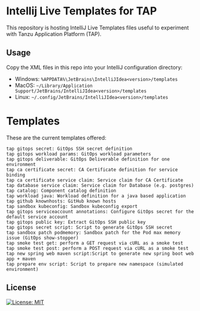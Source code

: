 # Intellij Live Templates for TAP

This repository is hosting IntelliJ Live Templates files useful to experiment with Tanzu Application Platform (TAP).

## Usage

Copy the XML files in this repo into your IntelliJ configuration directory:

* Windows: `%APPDATA%\JetBrains\IntelliJIdea<version>/templates`
* MacOS: `~/Library/Application Support/JetBrains/IntelliJIdea<version>/templates`
* Linux: `~/.config/JetBrains/IntelliJIdea<version>/templates`

# Templates

These are the current templates offered:

```
tap gitops secret: GitOps SSH secret definition
tap gitops workload params: GitOps workload parameters
tap gitops deliverable: GitOps Deliverable definition for one environment
tap ca certificate secret: CA Certificate definition for service binding
tap ca certificate service claim: Service claim for CA Certificate
tap database service claim: Service claim for Database (e.g. postgres)
tap catalog: Component catalog definition
tap workload java: Workload definition for a java based application
tap github knownhosts: GitHub known hosts
tap sandbox kubeconfig: Sandbox kubeconfig export
tap gitops serviceaccount annotations: Configure GitOps secret for the default service account
tap gitops public key: Extract GitOps SSH public key
tap gitops secret script: Script to generate GitOps SSH secret
tap sandbox patch podmemory: Sandbox patch for the Pod max memory issue (GitOps show-stopper)
tap smoke test get: perform a GET request via cURL as a smoke test
tap smoke test post: perform a POST request via cURL as a smoke test
tap new spring web maven script:Script to generate new spring boot web app + maven
tap prepare env script: Script to prepare new namespace (simulated environment)
```


## License

[![License: MIT](https://img.shields.io/badge/License-MIT-yellow.svg)](./LICENSE)
